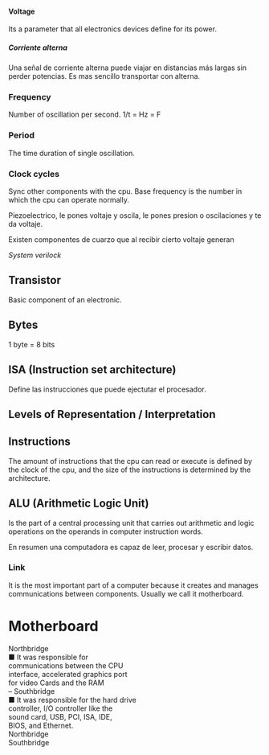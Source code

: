 #### Voltage
Its a parameter that all electronics devices define for its power.

##### Corriente alterna
Una señal de corriente alterna puede viajar en distancias más largas sin perder potencias. Es mas sencillo transportar con alterna.

### Frequency
Number of oscillation per second. 1/t = Hz = F
### Period
The time duration of single oscillation.
### Clock cycles
Sync other components with the cpu. Base frequency is the number in which the cpu can operate normally.

Piezoelectrico, le pones voltaje y oscila, le pones presion o oscilaciones y te da voltaje.

Existen componentes de cuarzo que al recibir cierto voltaje generan

*System verilock*

## Transistor
Basic component of an electronic.
## Bytes
1 byte = 8 bits
## ISA (Instruction set architecture)
Define las instrucciones que puede ejectutar el procesador.

## Levels of Representation / Interpretation

## Instructions
The amount of instructions that the cpu can read or execute is defined by the clock of the cpu, and the size of the instructions is determined by the architecture.

## ALU (Arithmetic Logic Unit)
Is the part of a central processing unit that carries out arithmetic and logic operations on the operands in computer instruction words.

En resumen una computadora es capaz de leer, procesar y escribir datos.

### Link
It is the most important part of a computer because it creates and manages communications between components. Usually we call it motherboard.

# Motherboard
Northbridge  
■ It was responsible for  
communications between the CPU  
interface, accelerated graphics port  
for video Cards and the RAM  
– Southbridge  
■ It was responsible for the hard drive  
controller, I/O controller like the  
sound card, USB, PCI, ISA, IDE,  
BIOS, and Ethernet.  
Northbridge  
Southbridge